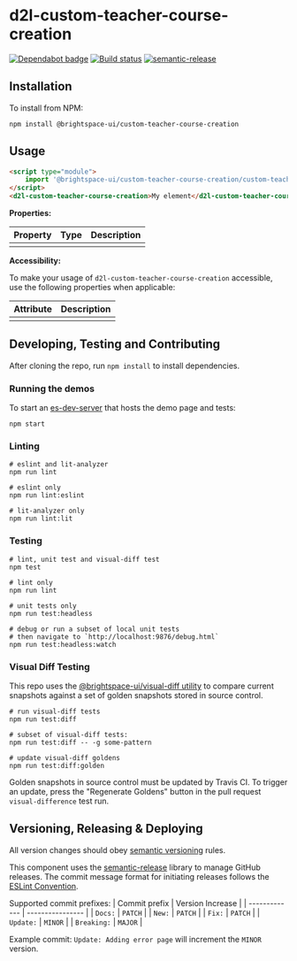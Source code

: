 # d2l-custom-teacher-course-creation

[![Dependabot badge](https://flat.badgen.net/dependabot/Brightspace/custom-teacher-course-creation?icon=dependabot)](https://app.dependabot.com/)
[![Build status](https://travis-ci.com/brightspace/custom-teacher-course-creation.svg?branch=master)](https://travis-ci.com/@brightspace-ui/custom-teacher-course-creation)
[![semantic-release](https://img.shields.io/badge/%20%20%F0%9F%93%A6%F0%9F%9A%80-semantic--release-e10079.svg)](https://github.com/semantic-release/semantic-release)

## Installation

To install from NPM:

```shell
npm install @brightspace-ui/custom-teacher-course-creation
```

## Usage

```html
<script type="module">
    import '@brightspace-ui/custom-teacher-course-creation/custom-teacher-course-creation.js';
</script>
<d2l-custom-teacher-course-creation>My element</d2l-custom-teacher-course-creation>
```

**Properties:**

| Property | Type | Description |
|--|--|--|
| | | |

**Accessibility:**

To make your usage of `d2l-custom-teacher-course-creation` accessible, use the following properties when applicable:

| Attribute | Description |
|--|--|
| | |

## Developing, Testing and Contributing

After cloning the repo, run `npm install` to install dependencies.

### Running the demos

To start an [es-dev-server](https://open-wc.org/developing/es-dev-server.html) that hosts the demo page and tests:

```shell
npm start
```

### Linting

```shell
# eslint and lit-analyzer
npm run lint

# eslint only
npm run lint:eslint

# lit-analyzer only
npm run lint:lit
```

### Testing

```shell
# lint, unit test and visual-diff test
npm test

# lint only
npm run lint

# unit tests only
npm run test:headless

# debug or run a subset of local unit tests
# then navigate to `http://localhost:9876/debug.html`
npm run test:headless:watch
```

### Visual Diff Testing

This repo uses the [@brightspace-ui/visual-diff utility](https://github.com/BrightspaceUI/visual-diff/) to compare current snapshots against a set of golden snapshots stored in source control.

```shell
# run visual-diff tests
npm run test:diff

# subset of visual-diff tests:
npm run test:diff -- -g some-pattern

# update visual-diff goldens
npm run test:diff:golden
```

Golden snapshots in source control must be updated by Travis CI. To trigger an update, press the "Regenerate Goldens" button in the pull request `visual-difference` test run.

## Versioning, Releasing & Deploying

All version changes should obey [semantic versioning](https://semver.org/) rules.

This component uses the [semantic-release](https://github.com/semantic-release/semantic-release) library to manage GitHub releases. The commit message format for initiating releases follows the [ESLint Convention](https://github.com/conventional-changelog/conventional-changelog/tree/master/packages/conventional-changelog-eslint).

Supported commit prefixes:
| Commit prefix | Version Increase |
| ------------- | ---------------- |
| `Docs:`       | `PATCH`          |
| `New:`        | `PATCH`          |
| `Fix:`        | `PATCH`          |
| `Update:`     | `MINOR`          |
| `Breaking:`   | `MAJOR`          |

Example commit: `Update: Adding error page` will increment the `MINOR` version.
